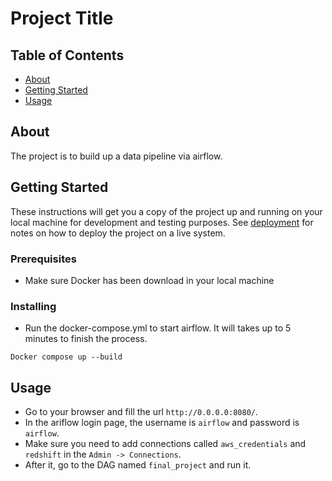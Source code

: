 # Project Title

## Table of Contents

- [About](#about)
- [Getting Started](#getting_started)
- [Usage](#usage)

## About <a name = "about"></a>

The project is to build up a data pipeline via airflow. 

## Getting Started <a name = "getting_started"></a>

These instructions will get you a copy of the project up and running on your local machine for development and testing purposes. See [deployment](#deployment) for notes on how to deploy the project on a live system.

### Prerequisites

* Make sure Docker has been download in your local machine

### Installing

* Run the docker-compose.yml to start airflow. It will takes up to 5 minutes to finish the process. 

```
Docker compose up --build
```

## Usage <a name = "usage"></a>

* Go to your browser and fill the url `http://0.0.0.0:8080/`. 
* In the ariflow login page, the username is `airflow` and password is `airflow`.
* Make sure you need to add connections called `aws_credentials` and `redshift` in the `Admin -> Connections`.
* After it, go to the DAG named `final_project` and run it. 